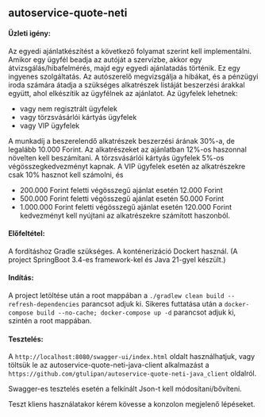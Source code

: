 ## autoservice-quote-neti

#### Üzleti igény:
Az egyedi ajánlatkészítést a következő folyamat szerint kell implementálni.
Amikor egy ügyfél beadja az autóját a szervízbe, akkor egy átvizsgálás/hibafelmérés, majd egy egyedi
ajánlatadás történik. Ez egy ingyenes szolgáltatás. Az autószerelő megvizsgálja a hibákat, és a pénzügyi
iroda számára átadja a szükséges alkatrészek listáját beszerzési árakkal együtt, ahol elkészítik az
ügyfélnek az ajánlatot.
Az ügyfelek lehetnek:
- vagy nem regisztrált ügyfelek
- vagy törzsvásárlói kártyás ügyfelek
- vagy VIP ügyfelek
  
A munkadíj a beszerelendő alkatrészek beszerzési árának 30%-a, de legalább 10.000 Forint.
Az alkatrészeket az ajánlatban 12%-os haszonnal növelten kell beszámítani.
A törzsvásárlói kártyás ügyfelek 5%-os végösszegkedvezményt kapnak. 
A VIP ügyfelek esetén az alkatrészekre csak 10% hasznot kell számolni, és
- 200.000 Forint feletti végösszegű ajánlat esetén 12.000 Forint
- 500.000 Forint feletti végösszegű ajánlat esetén 50.000 Forint
- 1.000.000 Forint feletti végösszegű ajánlat esetén 120.000 Forint
  kedvezményt kell nyújtani az alkatrészekre számított haszonból.

#### Előfeltétel:
A fordításhoz Gradle szükséges.
A konténerizáció Dockert használ.
(A project SpringBoot 3.4-es framework-kel és Java 21-gyel készült.)


#### Indítás:
A project letöltése után a root mappában a `./gradlew clean build --refresh-dependencies` parancsot adjuk ki.
Sikeres futtatása után a `docker-compose build --no-cache; docker-compose up -d` parancsot adjuk ki, szintén a root mappában.

#### Tesztelés:
A `http://localhost:8080/swagger-ui/index.html` oldalt használhatjuk, vagy töltsük le az autoservice-quote-neti-java-client alkalmazást a `https://github.com/gtulipan/autoservice-quote-neti-java_client` oldalról.

Swagger-es tesztelés esetén a felkínált Json-t kell módosítani/bővíteni.

Teszt kliens használatakor kérem kövesse a konzolon megjelenő lépéseket.